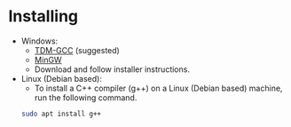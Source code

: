 # Installing
- Windows:
    - [TDM-GCC](http://tdm-gcc.tdragon.net/) (suggested)
    - [MinGW](http://www.mingw.org/)
    - Download and follow installer instructions.
- Linux (Debian based):
    - To install a C++ compiler (g++) on a Linux (Debian based) machine, run the following command.
    ```bash
    sudo apt install g++
    ```
